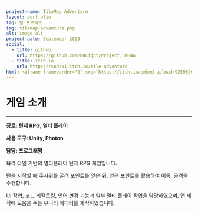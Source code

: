 ```yaml
---
project-name: TileMap Adventure
layout: portfolio
tag: 팀 프로젝트
img: tilemap-adventure.png
alt: image-alt
project-date: September 2023
social:
  - title: github
    url: https://github.com/B0Light/Project_SWENG
  - title: itch-io
    url: https://sodaxi.itch.io/tile-adventure
html: <iframe frameborder="0" src="https://itch.io/embed-upload/9259896" allowfullscreen="" width="1080" height="720"><a href="https://sodaxi.itch.io/tile-adventure">Play TileMapAdventure on itch.io</a></iframe>
---
```

# 게임 소개
---
**장르: 턴제 RPG, 멀티 플레이**

**사용 도구: Unity, Photon**

**담당: 프로그래밍**

육각 타일 기반의 멀티플레이 턴제 RPG 게임입니다.

턴을 시작할 때 주사위를 굴려 포인트를 얻은 뒤, 얻은 포인트를 활용하여 이동, 공격을 수행합니다.

UI 작업, 코드 리팩토링, 언어 변경 기능과 일부 멀티 플레이 작업을 담당하였으며, 맵 제작에 도움을 주는 유니티 에디터를 제작하였습니다.
